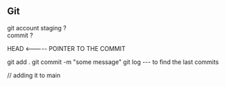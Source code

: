 ## Git 

git account 
staging ? \
commit ? 

HEAD <----- POINTER TO THE COMMIT 

git add .
git commit -m "some message"
git log  --- to find the last commits 

// adding it to main